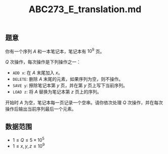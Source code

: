﻿---
title: "ABC273_E_translation.md"
tags: []
author: ""
created: ""
---

## 题意

你有一个序列 $A$ 和一本笔记本，笔记本有 $10^9$ 页。

$Q$ 次操作，每次操作是下列操作之一：

- `ADD x`: 在 $A$ 末尾加入 $x$。
- `DELETE`: 删除 $A$ 末尾的元素，如果序列为空，则不操作。
- `SAVE y`: 擦除笔记本第 $y$ 页，并在第 $y$ 页上写下当前序列。
- `LOAD z`: 将 $A$ 替换为笔记本第 $z$ 页上的序列。

开始时 $A$ 为空，笔记本每一页记录一个空串。请你依次处理 $Q$ 次操作，并在每次操作后输出当前序列最后一个元素。

## 数据范围

- $1 \le Q \le 5 \times 10^5$
- $1 \le x, y, z \le 10^9$

